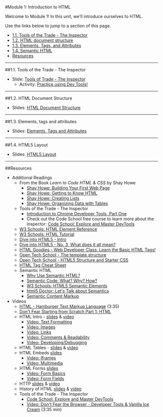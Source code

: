 #Module 1: Introduction to HTML

Welcome to Module 1!  In this unit, we'll introduce ourselves to HTML.

Use the links below to jump to a section of this page.

- [1.1. Tools of the Trade - The Inspector](#11-inspector)
- [1.2. HTML document structure](#12-html-document-structure)
- [1.3. Elements, Tags, and Attributes](#13-elements)
- [1.4. Semantic HTML](#14-semantic)
- [Resources](#resources)

<hr height="10px">

##<a id="11-inspector">1.1. Tools of the Trade - The Inspector</a>

- Slide: [Tools of Trade - The Inspector](https://docs.google.com/presentation/d/1_7zE4LTbNOtMpN3mkOq0MnWqba2HvSaRN1r65sgJFfo/edit?usp=sharing)
  - Activity: [Practice using Dev Tools!](https://docs.google.com/presentation/d/1_7zE4LTbNOtMpN3mkOq0MnWqba2HvSaRN1r65sgJFfo/edit#slide=id.g6e36b57d0_033)

<hr height="10px">

##<a id="12-html-document-structure">1.2. HTML Document Structure</a>

- Slides: [HTML Document Structure](https://docs.google.com/presentation/d/1ZsZyQX3ot_CViAI62gQM9zuWw93PSt25ZBKgeB5708Q/edit?usp=sharing)

<hr height="10px">

##<a id="13-elements">1.3. Elements, tags and attributes</a>

- Slides: [Elements, Tags and Attributes](https://docs.google.com/presentation/d/1yhCjYalgiIQmbId2TnhVReNRDsbLBogQ1FtjDe7syxg/edit?usp=sharing)

<hr height="10px">
##<a id="14-semantic">1.4. HTML5 Layout</a>

- Slides: [HTML5 Layout](https://docs.google.com/presentation/d/1lQyhaouaBeyQ-j5TnfreyaCbCu1eIGIznqfVjbYKDI0/edit?usp=sharing)

<hr height="10px">


##<a id="resources">Resources</a>
- Additional Readings
	- From the Book *Learn to Code HTML & CSS* by Shay Howe
		- [Shay Howe: Building Your First Web Page](http://learn.shayhowe.com/html-css/building-your-first-web-page/)
		- [Shay Howe: Getting to Know HTML](http://learn.shayhowe.com/html-css/getting-to-know-html/)
		- [Shay Howe: Creating Lists](http://learn.shayhowe.com/html-css/creating-lists/)
		- [Shay Howe: Organizing Data with Tables](http://learn.shayhowe.com/html-css/organizing-data-with-tables/)
	- Tools of the Trade - The Inspector
		- [Introduction to Chrome Developer Tools, Part One](http://www.html5rocks.com/en/tutorials/developertools/part1/#toc-elements)
		- Check out the Code School free course to learn more about the inspector: [Code School: Explore and Master DevTools](http://discover-devtools.codeschool.com/)
	- [W3 Schools: HTML Element Reference](http://www.w3schools.com/tags/default.asp)
	- [W3 Schools: HTML Tutorial](http://www.w3schools.com/html/default.asp)
	- [Dive into HTML5 - Intro](http://diveintohtml5.info/index.html)
	- [Dive into HTML5 - No. 3, What does it all mean?](http://diveintohtml5.info/semantics.html)
	- [HTML Goodies - Web Developer Class: Learn the Basic HTML Tags!](http://www.htmlgoodies.com/primers/html/article.php/3478151/Web-Developer-Class-Learn-the-Basic-HTML-Tags.htm)
	- [Open Tech School - The template structure](http://opentechschool.github.io/html-css-beginners/en/core/structure.html)
	- [Open Tech School - HTML5 Structure and Starter CSS](http://opentechschool.github.io/html-css-beginners/en/core/portfolio.html)
	- [HTML Tag Cheat Sheet](http://skillcrush.com/wp-content/uploads/2012/06/HTML-Cheatsheet-Skillcrush.pdf)
	- Semantic HTML
		- [Why Use Semantic HTML?](http://webdesign.about.com/od/htmltags/a/why-semantic-html.htm)
		- [Semantic Code: What? Why? How?](https://boagworld.com/dev/semantic-code-what-why-how/)
		- [W3 Schools: HTML5 Semantic Elements](http://www.w3schools.com/html/html5_semantic_elements.asp)
		- [html5 Doctor: Let's Talk about Semantics](http://html5doctor.com/lets-talk-about-semantics/)
		- [Semantic Content Markup](http://webstyleguide.com/wsg3/5-site-structure/2-semantic-markup.html)
- Videos
	- [HTML - Hamburger Text Markup Language](http://www.dontfeartheinternet.com/html/html) (3:35)
	- [Don't Fear Starting from Scratch Part 1: HTML](http://www.dontfeartheinternet.com/html/don%E2%80%99t-fear-starting-from-scratch)
	- HTML Intro - [slides](http://www.teaching-materials.org/htmlcss-1day/html-basics/slides.html#slide1) & [video](https://www.youtube.com/watch?v=b2Lzy10gkGE)
		- [Video: Text Formatting](http://www.youtube.com/watch?v=Gtgy4T3Vczg)
		- [Video: Images](http://www.youtube.com/watch?v=aQuupU0nx_c)
		-	[Video: Links](https://www.youtube.com/watch?v=NHversIxslQ)
		-	[Video: Comments & Readability](https://www.youtube.com/watch?v=f-Xi7vCn2BI)
		-	[Video: Developing/Debugging](https://www.youtube.com/watch?v=S5Anao925CU)
	- HTML Tables - [slides](http://www.teaching-materials.org/htmlcss-1day/html-tables/slides.html) & [video](https://www.youtube.com/watch?v=A2Skq-y8qEM)
	- HTML Embeds [slides](http://www.teaching-materials.org/htmlcss-1day/html-embeds/slides.html#slide1)
		-	[Video: Iframes](https://www.youtube.com/watch?v=KmswAAyWMVs)
		-	[Video: Multimedia](https://www.youtube.com/watch?v=oYnYjoeZ9RM)
	- HTML Forms [slides](http://www.teaching-materials.org/htmlcss-1day/html-forms/slides.html#slide1)
		-	[Video: Form Basics](https://www.youtube.com/watch?v=g5Feoodp5q0)
		-	[Video: Form Fields](http://www.youtube.com/watch?v=-IrqxNwot3E)
	-	HTTP [slides](http://www.teaching-materials.org/htmlcss-1day/html-http/slides.html) & [video](http://www.youtube.com/watch?v=6BzbCUW4B6Y)
	-	History of HTML  [slides](http://www.teaching-materials.org/htmlcss-1day/html-history/slides.html) & [video](https://www.youtube.com/watch?v=9AlQO8MiNOw)
	- Tools of the Trade - The Inspector
		- [Code School: Explore and Master DevTools](http://discover-devtools.codeschool.com/)
		- [Video: Don't Fear the Browser - Developer Tools & Vanilla Ice Cream](http://www.dontfeartheinternet.com/html/html) (3:35 min)






